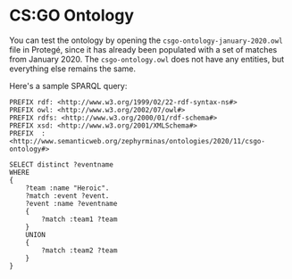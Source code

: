 # CS:GO Ontology

You can test the ontology by opening the `csgo-ontology-january-2020.owl` file in Protegé, since it has already been populated with a set of matches from January 2020. The `csgo-ontology.owl` does not have any entities, but everything else remains the same.

Here's a sample SPARQL query:

```
PREFIX rdf: <http://www.w3.org/1999/02/22-rdf-syntax-ns#>
PREFIX owl: <http://www.w3.org/2002/07/owl#>
PREFIX rdfs: <http://www.w3.org/2000/01/rdf-schema#>
PREFIX xsd: <http://www.w3.org/2001/XMLSchema#>
PREFIX  : <http://www.semanticweb.org/zephyrminas/ontologies/2020/11/csgo-ontology#>

SELECT distinct ?eventname
WHERE
{
	?team :name "Heroic".
	?match :event ?event.
	?event :name ?eventname
	{
		?match :team1 ?team
	}
	UNION
	{
		?match :team2 ?team
	}
}
```
